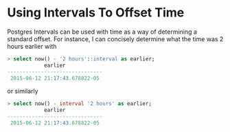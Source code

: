 # Using Intervals To Offset Time

Postgres Intervals can be used with time as a way of determining a standard offset. For instance, I can concisely determine what the time was 2 hours earlier with

```sql
> select now() - '2 hours'::interval as earlier;
            earlier
-------------------------------
 2015-06-12 21:17:43.678822-05
```

or similarly

```sql
> select now() - interval '2 hours' as earlier;
            earlier
-------------------------------
 2015-06-12 21:17:43.678822-05
```
